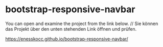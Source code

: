 # bootstrap-responsive-navbar

You can open and examine the project from the link below. // Sie können das Projekt über den unten stehenden Link öffnen und prüfen.

https://enesskocc.github.io/bootstrap-responsive-navbar/
